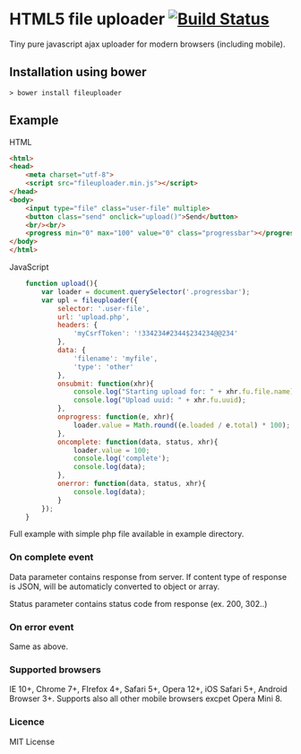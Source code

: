 # HTML5 file uploader [![Build Status](https://travis-ci.org/01miru/fileuploaderjs.svg?branch=master)](https://travis-ci.org/01miru/fileuploaderjs)

Tiny pure javascript ajax uploader for modern browsers (including mobile).

## Installation using bower

```shell
> bower install fileuploader
```

## Example

HTML
```HTML
<html>
<head>
	<meta charset="utf-8">
	<script src="fileuploader.min.js"></script>
</head>
<body>
	<input type="file" class="user-file" multiple>
	<button class="send" onclick="upload()">Send</button>
	<br/><br/>
	<progress min="0" max="100" value="0" class="progressbar"></progress>
</body>
</html>
```

JavaScript

```javascript
	function upload(){
		var loader = document.querySelector('.progressbar');
		var upl = fileuploader({
			selector: '.user-file',
			url: 'upload.php',
			headers: {
				'myCsrfToken': '!334234#2344$234234@@234'
			},
			data: {
				'filename': 'myfile',
				'type': 'other'
			},
			onsubmit: function(xhr){
				console.log("Starting upload for: " + xhr.fu.file.name);
				console.log("Upload uuid: " + xhr.fu.uuid);
			},
			onprogress: function(e, xhr){
				loader.value = Math.round((e.loaded / e.total) * 100);
			},
			oncomplete: function(data, status, xhr){
				loader.value = 100;
				console.log('complete');
				console.log(data);
			},
			onerror: function(data, status, xhr){
				console.log(data);
			}
		});
	}
```

Full example with simple php file available in example directory.

### On complete event

Data parameter contains response from server. If content type of response is JSON, will be automaticly converted to object or array.

Status parameter contains status code from response (ex. 200, 302..)

### On error event

Same as above.

### Supported browsers
IE 10+, Chrome 7+, FIrefox 4+, Safari 5+, Opera 12+, iOS Safari 5+, Android Browser 3+. Supports also all other mobile browsers excpet Opera Mini 8.


### Licence
MIT License